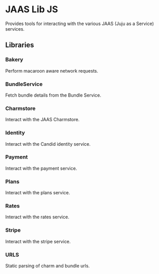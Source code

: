 # JAAS Lib JS

Provides tools for interacting with the various JAAS (Juju as a Service) services.

## Libraries

### Bakery
Perform macaroon aware network requests.

### BundleService
Fetch bundle details from the Bundle Service.

### Charmstore
Interact with the JAAS Charmstore.

### Identity
Interact with the Candid identity service.

### Payment
Interact with the payment service.

### Plans
Interact with the plans service.

### Rates
Interact with the rates service.

### Stripe
Interact with the stripe service.

### URLS
Static parsing of charm and bundle urls.
